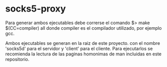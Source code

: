 # socks5-proxy

Para generar ambos ejecutables debe correrse el comando
	$> make $(CC=compiler) all 
donde compiler es el compilador utilizado, por ejemplo gcc.

Ambos ejecutables se generan en la raiz de este proyecto. con el nombre 'socks5d' para el servidor y 'client' para el cliente.
Para ejecutarlos se recomienda la lectura de las paginas homonimas de man incluidas en este repositorio.


